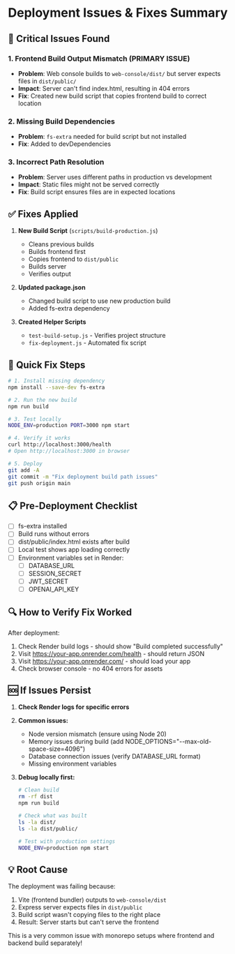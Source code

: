 # Deployment Issues & Fixes Summary

## 🚨 Critical Issues Found

### 1. **Frontend Build Output Mismatch** (PRIMARY ISSUE)
- **Problem**: Web console builds to `web-console/dist/` but server expects files in `dist/public/`
- **Impact**: Server can't find index.html, resulting in 404 errors
- **Fix**: Created new build script that copies frontend build to correct location

### 2. **Missing Build Dependencies**
- **Problem**: `fs-extra` needed for build script but not installed
- **Fix**: Added to devDependencies

### 3. **Incorrect Path Resolution**
- **Problem**: Server uses different paths in production vs development
- **Impact**: Static files might not be served correctly
- **Fix**: Build script ensures files are in expected locations

## ✅ Fixes Applied

1. **New Build Script** (`scripts/build-production.js`)
   - Cleans previous builds
   - Builds frontend first
   - Copies frontend to `dist/public`
   - Builds server
   - Verifies output

2. **Updated package.json**
   - Changed build script to use new production build
   - Added fs-extra dependency

3. **Created Helper Scripts**
   - `test-build-setup.js` - Verifies project structure
   - `fix-deployment.js` - Automated fix script

## 🏃 Quick Fix Steps

```bash
# 1. Install missing dependency
npm install --save-dev fs-extra

# 2. Run the new build
npm run build

# 3. Test locally
NODE_ENV=production PORT=3000 npm start

# 4. Verify it works
curl http://localhost:3000/health
# Open http://localhost:3000 in browser

# 5. Deploy
git add -A
git commit -m "Fix deployment build path issues"
git push origin main
```

## 📋 Pre-Deployment Checklist

- [ ] fs-extra installed
- [ ] Build runs without errors
- [ ] dist/public/index.html exists after build
- [ ] Local test shows app loading correctly
- [ ] Environment variables set in Render:
  - [ ] DATABASE_URL
  - [ ] SESSION_SECRET
  - [ ] JWT_SECRET
  - [ ] OPENAI_API_KEY

## 🔍 How to Verify Fix Worked

After deployment:
1. Check Render build logs - should show "Build completed successfully"
2. Visit https://your-app.onrender.com/health - should return JSON
3. Visit https://your-app.onrender.com/ - should load your app
4. Check browser console - no 404 errors for assets

## 🆘 If Issues Persist

1. **Check Render logs for specific errors**
2. **Common issues:**
   - Node version mismatch (ensure using Node 20)
   - Memory issues during build (add NODE_OPTIONS="--max-old-space-size=4096")
   - Database connection issues (verify DATABASE_URL format)
   - Missing environment variables

3. **Debug locally first:**
   ```bash
   # Clean build
   rm -rf dist
   npm run build
   
   # Check what was built
   ls -la dist/
   ls -la dist/public/
   
   # Test with production settings
   NODE_ENV=production npm start
   ```

## 💡 Root Cause

The deployment was failing because:
1. Vite (frontend bundler) outputs to `web-console/dist`
2. Express server expects files in `dist/public`
3. Build script wasn't copying files to the right place
4. Result: Server starts but can't serve the frontend

This is a very common issue with monorepo setups where frontend and backend build separately!
